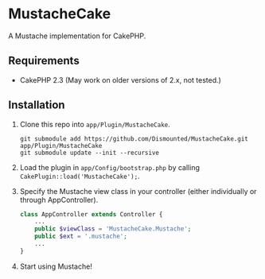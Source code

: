 MustacheCake
============

A Mustache implementation for CakePHP.

Requirements
------------

* CakePHP 2.3 (May work on older versions of 2.x, not tested.)

Installation
------------

1. Clone this repo into `app/Plugin/MustacheCake`.

	```
	git submodule add https://github.com/Dismounted/MustacheCake.git app/Plugin/MustacheCake
	git submodule update --init --recursive
	```

2. Load the plugin in `app/Config/bootstrap.php` by calling `CakePlugin::load('MustacheCake');`.

3. Specify the Mustache view class in your controller (either individually or through AppController).

	```php
	class AppController extends Controller {
		...
		public $viewClass = 'MustacheCake.Mustache';
		public $ext = '.mustache';
		...
	}
	```

4. Start using Mustache!
